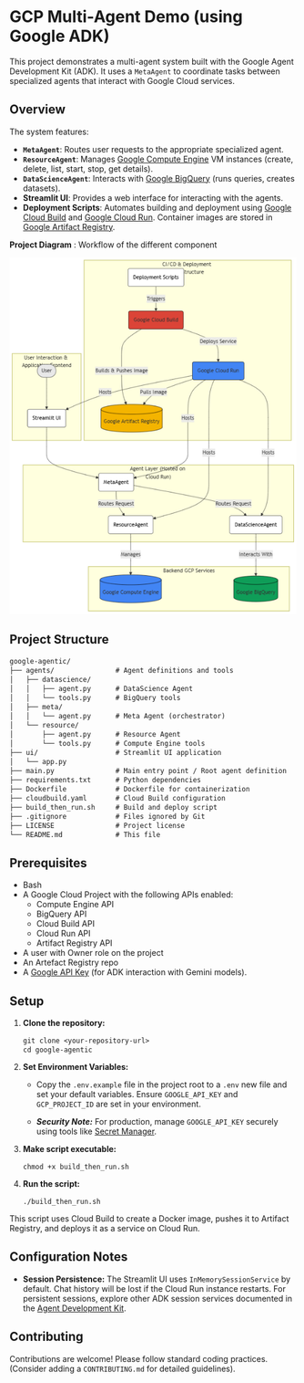 # GCP Multi-Agent Demo (using Google ADK)

This project demonstrates a multi-agent system built with the Google Agent Development Kit (ADK). It uses a `MetaAgent` to coordinate tasks between specialized agents that interact with Google Cloud services.

## Overview

The system features:

* **`MetaAgent`**: Routes user requests to the appropriate specialized agent.
* **`ResourceAgent`**: Manages [Google Compute Engine](https://cloud.google.com/compute/docs) VM instances (create, delete, list, start, stop, get details).
* **`DataScienceAgent`**: Interacts with [Google BigQuery](https://cloud.google.com/bigquery/docs) (runs queries, creates datasets).
* **Streamlit UI**: Provides a web interface for interacting with the agents.
* **Deployment Scripts**: Automates building and deployment using [Google Cloud Build](https://cloud.google.com/build/docs) and [Google Cloud Run](https://cloud.google.com/run). Container images are stored in [Google Artifact Registry](https://cloud.google.com/artifact-registry/docs).

**Project Diagram** : Workflow of the different component

<p align="center">
<img src="./assets/td-flow-chart.png" alt="Diagram" width="600"/>
</p>

## Project Structure

    google-agentic/
    ├── agents/               # Agent definitions and tools
    │   ├── datascience/
    │   │   ├── agent.py      # DataScience Agent
    │   │   └── tools.py      # BigQuery tools
    │   ├── meta/
    │   │   └── agent.py      # Meta Agent (orchestrator)
    │   └── resource/
    │       ├── agent.py      # Resource Agent
    │       └── tools.py      # Compute Engine tools
    ├── ui/                   # Streamlit UI application
    │   └── app.py
    ├── main.py               # Main entry point / Root agent definition
    ├── requirements.txt      # Python dependencies
    ├── Dockerfile            # Dockerfile for containerization
    ├── cloudbuild.yaml       # Cloud Build configuration
    ├── build_then_run.sh     # Build and deploy script
    ├── .gitignore            # Files ignored by Git
    ├── LICENSE               # Project license
    └── README.md             # This file

## Prerequisites

* Bash
* A Google Cloud Project with the following APIs enabled:
    * Compute Engine API
    * BigQuery API
    * Cloud Build API
    * Cloud Run API
    * Artifact Registry API
* A user with Owner role on the project
* An Artefact Registry repo
* A [Google API Key](https://aistudio.google.com/apikey) (for ADK interaction with Gemini models).

## Setup

1.  **Clone the repository:**

        git clone <your-repository-url>
        cd google-agentic

2.  **Set Environment Variables:**
    * Copy the  `.env.example` file in the project root to a `.env` new file and set your default variables.  Ensure `GOOGLE_API_KEY` and `GCP_PROJECT_ID` are set in your environment.

    * ***Security Note:*** For production, manage `GOOGLE_API_KEY` securely using tools like [Secret Manager](https://cloud.google.com/secret-manager).

3.  **Make script executable:**

        chmod +x build_then_run.sh

4.  **Run the script:**

        ./build_then_run.sh

This script uses Cloud Build to create a Docker image, pushes it to Artifact Registry, and deploys it as a service on Cloud Run.

## Configuration Notes

* **Session Persistence:** The Streamlit UI uses `InMemorySessionService` by default. Chat history will be lost if the Cloud Run instance restarts. For persistent sessions, explore other ADK session services documented in the [Agent Development Kit](https://google.github.io/adk-docs/).

## Contributing

Contributions are welcome! Please follow standard coding practices. (Consider adding a `CONTRIBUTING.md` for detailed guidelines).
